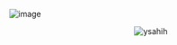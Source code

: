 
![image](https://github.com/ysahih/ysahih/assets/117702693/d3ca7dae-650e-4fff-ad77-a67d8f020383)

 <p align="center"> <a ><img src="https://github-profile-trophy.vercel.app/?username=ysahih" alt="ysahih" /></a> </p><br/>
